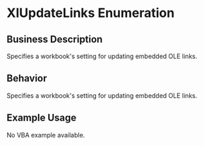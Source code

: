# XlUpdateLinks Enumeration

## Business Description
Specifies a workbook's setting for updating embedded OLE links.

## Behavior
Specifies a workbook's setting for updating embedded OLE links.

## Example Usage
No VBA example available.